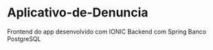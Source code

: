 # Aplicativo-de-Denuncia
Frontend do app desenvolvido com IONIC
Backend com Spring
Banco PostgreSQL
